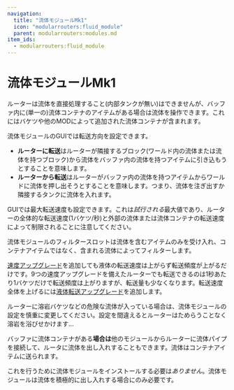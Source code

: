 ```yaml
---
navigation:
  title: "流体モジュールMk1"
  icon: "modularrouters:fluid_module"
  parent: modularrouters:modules.md
item_ids:
  - modularrouters:fluid_module
---
```


# 流体モジュールMk1

ルーターは流体を直接処理すること(内部タンクが無い)はできませんが、バッファ内に(単一の)流体コンテナのアイテムがある場合は流体を操作できます。これにはバケツや他のMODによって追加された流体コンテナが含まれます。

流体モジュールのGUIでは転送方向を設定できます。
- **ルーターに転送**はルーターが隣接するブロック(ワールド内の流体または流体を持つブロック)から流体をバッファ内の流体を持つアイテムに引き込もうとすることを意味します。
- **ルーターから転送**はルーターがバッファ内の流体を持つアイテムからワールドに流体を押し出そうとすることを意味します。つまり、流体を注ぎ出すか隣接するタンクに流体を入れます。

GUIでは最大転送速度も設定できます。これは*試行される*最大値であり、ルーターの全体的な転送速度(1バケツ/秒)と外部の流体または流体コンテナの転送速度によって制限されることに注意してください。

流体モジュールのフィルタースロットは流体を含むアイテムのみを受け入れ、コンテナアイテムではなく、含まれる流体によってフィルターします。

[速度アップグレード](../upgrades/speed.md)を追加しても液体の転送速度は上がらず転送頻度が上がるだけです。9つの速度アップグレードを備えたルーターでも転送できるのは1秒あたり1バケツだけで転送頻度は上がりますが、転送量も少なくなります。転送速度全体を上げるには[液体転送アップグレード](../upgrades/fluid.md)を追加します。

ルーターに溶岩バケツなどの危険な流体が入っている場合は、流体モジュールの設定を慎重に変更してください。設定を間違えるとルーターはためらうことなく溶岩を浴びせかけます...

バッファに流体コンテナがある**場合は**他のモジュールからルーターに流体パイプを接続して、ルータに流体を出し入れすることもできます。流体はコンテナアイテムに送られます。

これを行うために流体モジュールをインストールする必要は*ありません*。流体モジュールは流体を積極的に出し入れする場合にのみ必要です。



<Recipe id="modularrouters:fluid_module" />

